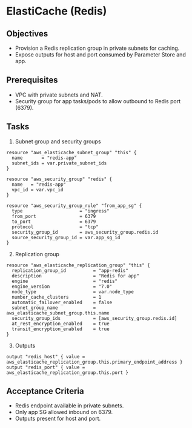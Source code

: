 # ElastiCache (Redis)

## Objectives

- Provision a Redis replication group in private subnets for caching.
- Expose outputs for host and port consumed by Parameter Store and app.

## Prerequisites

- VPC with private subnets and NAT.
- Security group for app tasks/pods to allow outbound to Redis port (6379).

## Tasks

1. Subnet group and security groups

```hcl
resource "aws_elasticache_subnet_group" "this" {
  name       = "redis-app"
  subnet_ids = var.private_subnet_ids
}

resource "aws_security_group" "redis" {
  name   = "redis-app"
  vpc_id = var.vpc_id
}

resource "aws_security_group_rule" "from_app_sg" {
  type                     = "ingress"
  from_port                = 6379
  to_port                  = 6379
  protocol                 = "tcp"
  security_group_id        = aws_security_group.redis.id
  source_security_group_id = var.app_sg_id
}
```

2. Replication group

```hcl
resource "aws_elasticache_replication_group" "this" {
  replication_group_id          = "app-redis"
  description                   = "Redis for app"
  engine                        = "redis"
  engine_version                = "7.0"
  node_type                     = var.node_type
  number_cache_clusters         = 1
  automatic_failover_enabled    = false
  subnet_group_name             = aws_elasticache_subnet_group.this.name
  security_group_ids            = [aws_security_group.redis.id]
  at_rest_encryption_enabled    = true
  transit_encryption_enabled    = true
}
```

3. Outputs

```hcl
output "redis_host" { value = aws_elasticache_replication_group.this.primary_endpoint_address }
output "redis_port" { value = aws_elasticache_replication_group.this.port }
```

## Acceptance Criteria

- Redis endpoint available in private subnets.
- Only app SG allowed inbound on 6379.
- Outputs present for host and port.
